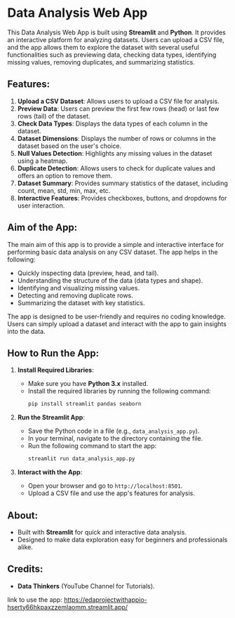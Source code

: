 # Data Analysis Web App

This Data Analysis Web App is built using **Streamlit** and **Python**. It provides an interactive platform for analyzing datasets. Users can upload a CSV file, and the app allows them to explore the dataset with several useful functionalities such as previewing data, checking data types, identifying missing values, removing duplicates, and summarizing statistics.

## Features:
1. **Upload a CSV Dataset**: Allows users to upload a CSV file for analysis.
2. **Preview Data**: Users can preview the first few rows (head) or last few rows (tail) of the dataset.
3. **Check Data Types**: Displays the data types of each column in the dataset.
4. **Dataset Dimensions**: Displays the number of rows or columns in the dataset based on the user's choice.
5. **Null Values Detection**: Highlights any missing values in the dataset using a heatmap.
6. **Duplicate Detection**: Allows users to check for duplicate values and offers an option to remove them.
7. **Dataset Summary**: Provides summary statistics of the dataset, including count, mean, std, min, max, etc.
8. **Interactive Features**: Provides checkboxes, buttons, and dropdowns for user interaction.

## Aim of the App:

The main aim of this app is to provide a simple and interactive interface for performing basic data analysis on any CSV dataset. The app helps in the following:

- Quickly inspecting data (preview, head, and tail).
- Understanding the structure of the data (data types and shape).
- Identifying and visualizing missing values.
- Detecting and removing duplicate rows.
- Summarizing the dataset with key statistics.

The app is designed to be user-friendly and requires no coding knowledge. Users can simply upload a dataset and interact with the app to gain insights into the data.

## How to Run the App:

1. **Install Required Libraries**:
   - Make sure you have **Python 3.x** installed.
   - Install the required libraries by running the following command:
     ```bash
     pip install streamlit pandas seaborn
     ```

2. **Run the Streamlit App**:
   - Save the Python code in a file (e.g., `data_analysis_app.py`).
   - In your terminal, navigate to the directory containing the file.
   - Run the following command to start the app:
     ```bash
     streamlit run data_analysis_app.py
     ```

3. **Interact with the App**:
   - Open your browser and go to `http://localhost:8501`.
   - Upload a CSV file and use the app's features for analysis.

## About:
- Built with **Streamlit** for quick and interactive data analysis.
- Designed to make data exploration easy for beginners and professionals alike.

## Credits:
- **Data Thinkers** (YouTube Channel for Tutorials).

link to use the app:
https://edaprojectwithappio-hserty66hkpaxzzemlaomm.streamlit.app/
